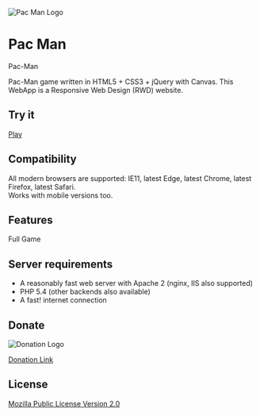![Pac Man Logo](https://hardikanand1st.github.io/Html-Pac-Man/img/preview1.png)

# Pac Man

Pac-Man

Pac-Man game written in HTML5 + CSS3 + jQuery with Canvas. This WebApp is a Responsive Web Design (RWD) website.


## Try it
[Play](https://hardikanand1st.github.io/Html-Pac-Man/)

## Compatibility
All modern browsers are supported: IE11, latest Edge, latest Chrome, latest Firefox, latest Safari.  
Works with mobile versions too.

## Features

Full Game


## Server requirements
* A reasonably fast web server with Apache 2 (nginx, IIS also supported)
* PHP 5.4 (other backends also available)
* A fast! internet connection


## Donate
![Donation Logo](https://hardikanand1st.github.io/assets//donate-now-paypal-and-cards-button.png)

[Donation Link](https://www.hardik.live/donate "Donate")  

## License
[Mozilla Public License Version 2.0](https://github.com/Hardikanand1st/Html-Pac-Man/blob/main/LICENSE)
